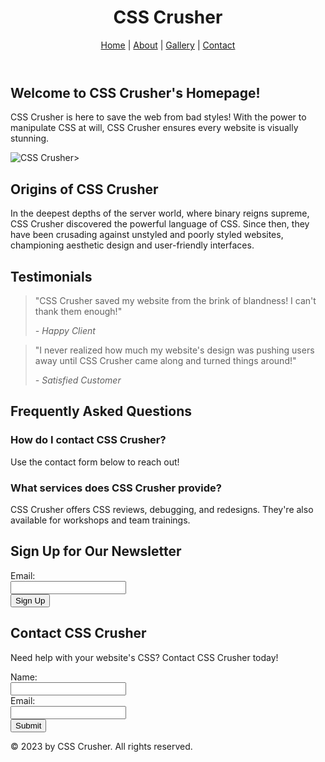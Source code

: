 <!DOCTYPE html>
<html>
<head>
  <meta name="viewport" content="width=device-width, initial-scale=1.0">
  <link rel ="stylesheet" href="css/styles.css"/>
  
  <title>CSS Crusher - Home</title>
  
</head>
<body class="body-class">
  <header class="header-class">
    <h1 class="title-class">CSS Crusher</h1>
    <nav class="nav-class">
      <a href="#" class="nav-link-class">Home</a> |
      <a href="#" class="nav-link-class">About</a> |
      <a href="#" class="nav-link-class">Gallery</a> |
      <a href="#" class="nav-link-class">Contact</a>
    </nav>
  </header>

  <section class="hero-section-class">
    <h2 class="header-class">Welcome to CSS Crusher's Homepage!</h2>
    <p class="text-class">CSS Crusher is here to save the web from bad styles! With the power to manipulate CSS at will, CSS Crusher ensures every website is visually stunning.</p>
    <img src="https://media.istockphoto.com/id/1360219351/photo/female-superhero-in-suit-standing-on-rooftop-with-sparks-radiating-from-hands.jpg?s=1024x1024&w=is&k=20&c=zd_jNIPuRS_f5YhQb1Y8yCS39DUNI8YXLKuX61fwFPs=" alt="CSS Crusher" class="image-class" style="max-width:100%;height:auto;">>
  </section>

  <section class="origin-section-class">
    <h2 class="section-title-class">Origins of CSS Crusher</h2>
    <p class="text-class">In the deepest depths of the server world, where binary reigns supreme, CSS Crusher discovered the powerful language of CSS. Since then, they have been crusading against unstyled and poorly styled websites, championing aesthetic design and user-friendly interfaces.</p>
  </section>

  <section class="testimonial-section-class">
    <h2 class="section-title-class">Testimonials</h2>
    <blockquote class="blockquote-class">
      <p class="text-class">"CSS Crusher saved my website from the brink of blandness! I can't thank them enough!"</p>
      <cite class="cite-class">- Happy Client</cite>
    </blockquote>
    <blockquote class="blockquote-class">
      <p class="text-class">"I never realized how much my website's design was pushing users away until CSS Crusher came along and turned things around!"</p>
      <cite class="cite-class">- Satisfied Customer</cite>
    </blockquote>
  </section>

  <section class="faq-section-class">
    <h2 class="section-title-class">Frequently Asked Questions</h2>
    <div class="faq-class">
      <h3 class="faq-question-class">How do I contact CSS Crusher?</h3>
      <p class="text-class">Use the contact form below to reach out!</p>
    </div>
    <div class="faq-class">
      <h3 class="faq-question-class">What services does CSS Crusher provide?</h3>
      <p class="text-class">CSS Crusher offers CSS reviews, debugging, and redesigns. They're also available for workshops and team trainings.</p>
    </div>
  </section>

  <section class="newsletter-section-class">
    <h2 class="section-title-class">Sign Up for Our Newsletter</h2>
    <form class="form-class">
      <label for="newsletter-email" class="label-class">Email:</label><br>
      <input type="email" id="newsletter-email" name="newsletter-email" class="input-class"><br>
      <input type="submit" value="Sign Up" class="button-class">
    </form>
  </section>

  <section class="contact-section-class">
    <h2 class="section-title-class">Contact CSS Crusher</h2>
    <p class="text-class">Need help with your website's CSS? Contact CSS Crusher today!</p>
    <form class="form-class">
      <label for="name" class="label-class">Name:</label><br>
      <input type="text" id="name" name="name" class="input-class"><br>
      <label for="email" class="label-class">Email:</label><br>
      <input type="email" id="email" name="email" class="input-class"><br>
      <input type="submit" value="Submit" class="button-class">
    </form>
  </section>

  <footer class="footer-class">
    <p class="text-class">© 2023 by CSS Crusher. All rights reserved.</p>
  </footer>

</body>
</html>

